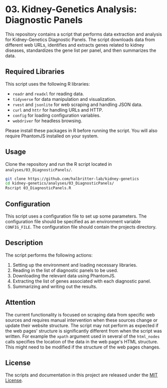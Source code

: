 # 03. Kidney-Genetics Analysis: Diagnostic Panels

This repository contains a script that performs data extraction and analysis for Kidney-Genetics Diagnostic Panels. The script downloads data from different web URLs, identifies and extracts genes related to kidney diseases, standardizes the gene list per panel, and then summarizes the data.

## Required Libraries

This script uses the following R libraries:

- `readr` and `readxl` for reading data.
- `tidyverse` for data manipulation and visualization.
- `rvest` and `jsonlite` for web scraping and handling JSON data.
- `curl` and `httr` for handling URLs and HTTP.
- `config` for loading configuration variables.
- `webdriver` for headless browsing.

Please install these packages in R before running the script.
You will also require PhantomJS installed on your system.

## Usage

Clone the repository and run the R script located in `analyses/03_DiagnosticPanels/`. 

```bash
git clone https://github.com/halbritter-lab/kidney-genetics
cd kidney-genetics/analyses/03_DiagnosticPanels/
Rscript 03_DiagnosticPanels.R
```

## Configuration

This script uses a configuration file to set up some parameters. The configuration file should be specified as an environment variable `CONFIG_FILE`. The configuration file should contain the projects directory.

## Description

The script performs the following actions:

1. Setting up the environment and loading necessary libraries.
2. Reading in the list of diagnostic panels to be used.
3. Downloading the relevant data using PhantomJS.
4. Extracting the list of genes associated with each diagnostic panel.
5. Summarizing and writing out the results.


## Attention

The current functionality is focused on scraping data from specific web sources and requires manual intervention when these sources change or update their website structure. The script may not perform as expected if the web pages' structure is significantly different from when the script was written.
For example the `xpath` argument used in several of the `html_nodes` calls specifies the location of the data in the web page's HTML structure. This might need to be modified if the structure of the web pages changes.

## License

The scripts and documentation in this project are released under the [MIT License](LICENSE).